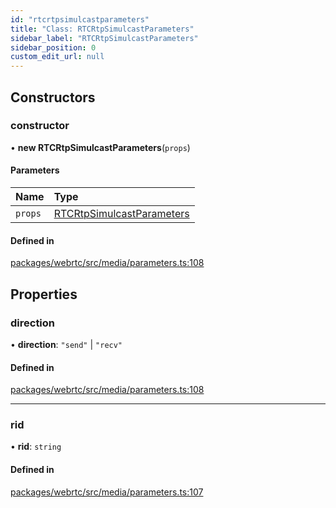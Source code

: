 ```yaml
---
id: "rtcrtpsimulcastparameters"
title: "Class: RTCRtpSimulcastParameters"
sidebar_label: "RTCRtpSimulcastParameters"
sidebar_position: 0
custom_edit_url: null
---
```


## Constructors

### constructor

• **new RTCRtpSimulcastParameters**(`props`)

#### Parameters

| Name | Type |
| :------ | :------ |
| `props` | [RTCRtpSimulcastParameters](rtcrtpsimulcastparameters.md) |

#### Defined in

[packages/webrtc/src/media/parameters.ts:108](https://github.com/shinyoshiaki/werift-webrtc/blob/32ca930/packages/webrtc/src/media/parameters.ts#L108)

## Properties

### direction

• **direction**: ``"send"`` \| ``"recv"``

#### Defined in

[packages/webrtc/src/media/parameters.ts:108](https://github.com/shinyoshiaki/werift-webrtc/blob/32ca930/packages/webrtc/src/media/parameters.ts#L108)

___

### rid

• **rid**: `string`

#### Defined in

[packages/webrtc/src/media/parameters.ts:107](https://github.com/shinyoshiaki/werift-webrtc/blob/32ca930/packages/webrtc/src/media/parameters.ts#L107)
